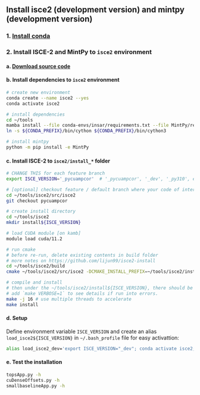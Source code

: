 ## Install isce2 (development version) and mintpy (development version)

### 1. [Install conda](../README.md#1-install-conda)

### 2. Install ISCE-2 and MintPy to `isce2` environment

#### a. [Download source code](../README.md#a-download-source-code)

#### b. Install dependencies to `isce2` environment

```bash
# create new environment
conda create --name isce2 --yes
conda activate isce2

# install dependencies
cd ~/tools
mamba install --file conda-envs/insar/requirements.txt --file MintPy/requirements.txt --file conda-envs/isce2/requirements.txt --yes
ln -s ${CONDA_PREFIX}/bin/cython ${CONDA_PREFIX}/bin/cython3

# install mintpy
python -m pip install -e MintPy
```

#### c. Install ISCE-2 to `isce2/install_*` folder

```bash
# CHANGE THIS for each feature branch
export ISCE_VERSION='_pycuampcor'  # '_pycuampcor', '_dev', '_py310', etc.

# [optional] checkout feature / default branch where your code of interest is, i.e. pycuampcor, alos2, main, etc.
cd ~/tools/isce2/src/isce2
git checkout pycuampcor

# create install directory
cd ~/tools/isce2
mkdir install${ISCE_VERSION}

# load CUDA module [on kamb]
module load cuda/11.2

# run cmake
# before re-run, delete existing contents in build folder
# more notes on https://github.com/lijun99/isce2-install
cd ~/tools/isce2/build
cmake ~/tools/isce2/src/isce2 -DCMAKE_INSTALL_PREFIX=~/tools/isce2/install${ISCE_VERSION} -DCMAKE_CUDA_FLAGS="-arch=sm_60" -DCMAKE_PREFIX_PATH=${CONDA_PREFIX} -DCMAKE_BUILD_TYPE=Release

# compile and install
# then under the ~/tools/isce2/install${ISCE_VERSION}, there should be `bin` and `packages` folder
# add `make VERBOSE=1` to see details if run into errors.
make -j 16 # use multiple threads to accelerate
make install
```

#### d. Setup

Define environment variable `ISCE_VERSION` and create an alias `load_isce2${ISCE_VERSION}` in `~/.bash_profile` file for easy activattion:

```bash
alias load_isce2_dev='export ISCE_VERSION="_dev"; conda activate isce2; source ~/tools/conda-envs/isce2/config.rc'
```

#### e. Test the installation

```bash
topsApp.py -h
cuDenseOffsets.py -h
smallbaselineApp.py -h
```
